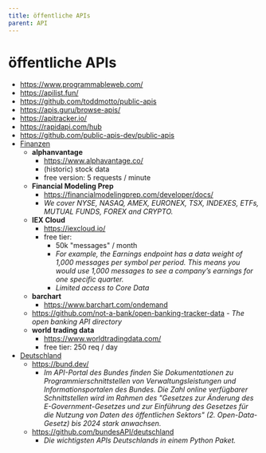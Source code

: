 ```yaml
---
title: öffentliche APIs
parent: API
---
```


# öffentliche APIs
- <https://www.programmableweb.com/>
- <https://apilist.fun/>
- <https://github.com/toddmotto/public-apis>
- <https://apis.guru/browse-apis/>
- <https://apitracker.io/>
- <https://rapidapi.com/hub>
- <https://github.com/public-apis-dev/public-apis>
- <u>Finanzen</u>
  - **alphanvantage**
    - <https://www.alphavantage.co/>
    - (historic) stock data
    - free version: 5 requests / minute
  - **Financial Modeling Prep**
    - <https://financialmodelingprep.com/developer/docs/>
    - *We cover NYSE, NASAQ, AMEX, EURONEX, TSX, INDEXES, ETFs, MUTUAL FUNDS, FOREX and CRYPTO.*
  - **IEX Cloud**
    - <https://iexcloud.io/>
    - free tier:
      - 50k "messages" / month
      - *For example, the Earnings endpoint has a data weight of 1,000 messages per symbol per period. This means you would use 1,000 messages to see a company’s earnings for one specific quarter.*
      - *Limited access to Core Data*
  - **barchart**
    - <https://www.barchart.com/ondemand>
  - <https://github.com/not-a-bank/open-banking-tracker-data> - *The open banking API directory*
  - **world trading data**
    - <https://www.worldtradingdata.com/>
    - free tier: 250 req / day
- <u>Deutschland</u>
  - <https://bund.dev/>
    - *Im API-Portal des Bundes finden Sie Dokumentationen zu Programmierschnittstellen von Verwaltungsleistungen und Informationsportalen des Bundes. Die Zahl online verfügbarer Schnittstellen wird im Rahmen des "Gesetzes zur Änderung des E-Government-Gesetzes und zur Einführung des Gesetzes für die Nutzung von Daten des öffentlichen Sektors" (2. Open-Data-Gesetz) bis 2024 stark anwachsen.*
  - <https://github.com/bundesAPI/deutschland>
    - *Die wichtigsten APIs Deutschlands in einem Python Paket.*
